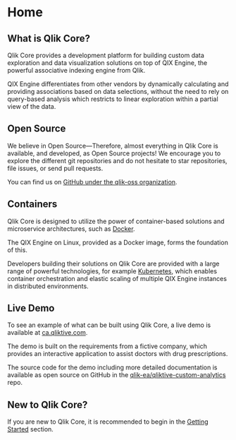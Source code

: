 # Home

## What is Qlik Core?

Qlik Core provides a development platform for building custom data exploration and data
visualization solutions on top of QIX Engine, the powerful associative indexing engine from Qlik.

QIX Engine differentiates from other vendors by dynamically calculating and providing associations based on data
selections, without the need to rely on query-based analysis which restricts to linear exploration within a partial view
of the data.

## Open Source

We believe in Open Source—Therefore, almost everything in Qlik Core is available, and developed, as Open Source projects!
We encourage you to explore the different git repositories and do not hesitate to star repositories, file issues, or send
pull requests.

You can find us on [GitHub under the qlik-oss organization](https://github.com/qlik-oss/).

## Containers

Qlik Core is designed to utilize the power of container-based solutions and microservice architectures, such as
[Docker](https://docker.com).

The QIX Engine on Linux, provided as a Docker image, forms the foundation of this.

Developers building their solutions on Qlik Core are provided with a large range of powerful technologies, for example
[Kubernetes](https://kubernetes.io), which enables container orchestration and elastic scaling of multiple QIX Engine
instances in distributed environments.

## Live Demo

To see an example of what can be built using Qlik Core, a live demo is available at
[ca.qliktive.com](https://ca.qliktive.com).

The demo is built on the requirements from a fictive company, which provides an interactive application to
assist doctors with drug prescriptions.

The source code for the demo including more detailed documentation is available as open source on GitHub
in the [qlik-ea/qliktive-custom-analytics](https://github.com/qlik-ea/qliktive-custom-analytics) repo.

## New to Qlik Core?

If you are new to Qlik Core, it is recommended to begin in the [Getting Started](./getting-started.md) section.
